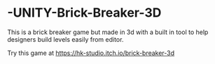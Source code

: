 # -UNITY-Brick-Breaker-3D
This is a brick breaker game but made in 3d with a built in tool to help designers build levels easily from editor.

Try this game at https://hk-studio.itch.io/brick-breaker-3d
